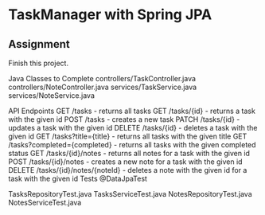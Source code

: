 # TaskManager with Spring JPA

## Assignment
Finish this project.

Java Classes to Complete
controllers/TaskController.java
controllers/NoteController.java
services/TaskService.java
services/NoteService.java

API Endpoints
GET /tasks - returns all tasks
GET /tasks/{id} - returns a task with the given id
POST /tasks - creates a new task
PATCH /tasks/{id} - updates a task with the given id
DELETE /tasks/{id} - deletes a task with the given id
GET /tasks?title={title} - returns all tasks with the given title
GET /tasks?completed={completed} - returns all tasks with the given completed status
GET /tasks/{id}/notes - returns all notes for a task with the given id
POST /tasks/{id}/notes - creates a new note for a task with the given id
DELETE /tasks/{id}/notes/{noteId} - deletes a note with the given id for a task with the given id
Tests
@DataJpaTest

TasksRepositoryTest.java
TasksServiceTest.java
NotesRepositoryTest.java
NotesServiceTest.java